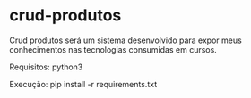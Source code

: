 # crud-produtos
Crud produtos será um sistema desenvolvido para expor meus conhecimentos nas tecnologias consumidas em cursos.

Requisitos: python3

Execução: pip install -r requirements.txt
